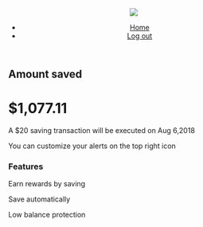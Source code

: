<!DOCTYPE html>
<html>
  
  <body>
    <header>
      <div class="container">
        <img src="assets/logo.png alt="logo" class="logo">
        <nav>
          <ul>
            <li><a href="#">Home</a></li>
            <li><a href="#">Log out</a></li>
          </ul>
        </nav>
                     
  </header>
  
   <div class="container">
  
   </div>   
    <h2>Amount saved</h2>
    <h1>$1,077.11</h1>
    <p>A $20 saving transaction will be executed on Aug 6,2018</p>
    <p>You can customize your alerts on the top right icon</p>
    
   <h3>Features</h3>
   <p>Earn rewards by saving</p>
   <p>Save automatically</p>
   <p>Low balance protection</p>
   
  </body>
 
  
</html>

